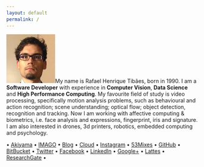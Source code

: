 ```yaml
---
layout: default 
permalink: /
---
```


![](/assets/profile.png)My name is Rafael Henrique Tibães, born in 1990. I am a **Software Developer** with experience in **Computer Vision**, **Data Science** and **High Performance Computing**. My favourite field of study is video processing, specifically motion analysis problems, such as behavioural and action recognition; scene understanding; optical flow; object detection, recognition and tracking. Now I am working with affective computing & biometrics, i.e. face analysis and expressions, fingerprint, iris and signature. I am also interested in drones, 3d printers, robotics, embedded computing and psychology.

• [Akiyama](http://www.akiyama.com.br)
• [IMAGO](http://www.imago.ufpr.br)
• [Blog](http://wp.fael.nl)
• [Cloud](http://rand.fael.nl)
• [Instagram](http://insta.fael.nl)
• [53Mixes](http://mix.fael.nl)
• [GitHub](http://git.fael.nl)
• [BitBucket](http://bb.fael.nl)
• [Twitter](http://tt.fael.nl)
• [Facebook](http://fb.fael.nl)
• [LinkedIn](http://in.fael.nl)
• [Google+](http://gg.fael.nl)
• [Lattes](http://lattes.fael.nl)
• [ResearchGate](http://rg.fael.nl) • 
